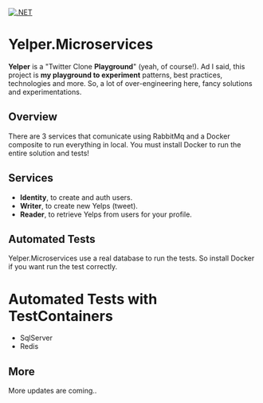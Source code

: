 [![.NET](https://github.com/kikutano/Yelper.Microservices/actions/workflows/dotnet.yml/badge.svg)](https://github.com/kikutano/Yelper.Microservices/actions/workflows/dotnet.yml)

# Yelper.Microservices
**Yelper** is a "Twitter Clone **Playground**" (yeah, of course!). Ad I said, this project is **my playground to experiment** patterns, best practices, technologies and more. So, a lot of over-engineering here, fancy solutions and experimentations.

## Overview
There are 3 services that comunicate using RabbitMq and a Docker composite to run everything in local. You must install Docker to run the entire solution and tests!

## Services
- **Identity**, to create and auth users.
- **Writer**, to create new Yelps (tweet).
- **Reader**, to retrieve Yelps from users for your profile.

## Automated Tests
Yelper.Microservices use a real database to run the tests. So install Docker if you want run the test correctly.

# Automated Tests with TestContainers
- SqlServer
- Redis

## More
More updates are coming..
